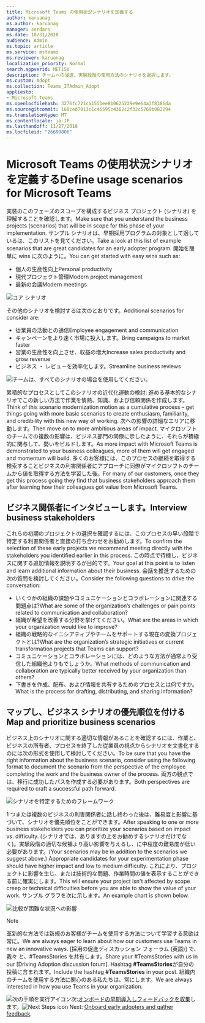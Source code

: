 ```yaml
---
title: Microsoft Teams の使用状況シナリオを定義する
author: karuanag
ms.author: karuanag
manager: serdars
ms.date: 10/31/2018
audience: Admin
ms.topic: article
ms.service: msteams
ms.reviewer: karuanag
localization_priority: Normal
search.appverid: MET150
description: チームへの浸透、実験段階の使用方法のシナリオを選択します。
ms.custom: Adopt
ms.collection: Teams_ITAdmin_Adopt
appliesto:
- Microsoft Teams
ms.openlocfilehash: 3276fc721ca1551ee810625229e9e64a3f8386da
ms.sourcegitcommit: 160ced7013c1c46595c4362c2f32c5769b082294
ms.translationtype: MT
ms.contentlocale: ja-JP
ms.lasthandoff: 11/27/2018
ms.locfileid: "26699806"
---
```

# <a name="define-usage-scenarios-for-microsoft-teams"></a><span data-ttu-id="02dd0-103">Microsoft Teams の使用状況シナリオを定義する</span><span class="sxs-lookup"><span data-stu-id="02dd0-103">Define usage scenarios for Microsoft Teams</span></span>

<span data-ttu-id="02dd0-104">実装のこのフェーズのスコープを構成するビジネス プロジェクト (シナリオ) を理解することを確認します。</span><span class="sxs-lookup"><span data-stu-id="02dd0-104">Make sure that you understand the business projects (scenarios) that will be in scope for this phase of your implementation.</span></span> <span data-ttu-id="02dd0-105">サンプル シナリオは、早期採用プログラムの対象として適しているは、このリストを見てください。</span><span class="sxs-lookup"><span data-stu-id="02dd0-105">Take a look at this list of example scenarios that are great candidates for an early adopter program.</span></span> <span data-ttu-id="02dd0-106">開始を簡単に wins に次のように。</span><span class="sxs-lookup"><span data-stu-id="02dd0-106">You can get started with easy wins such as:</span></span>

- <span data-ttu-id="02dd0-107">個人の生産性向上</span><span class="sxs-lookup"><span data-stu-id="02dd0-107">Personal productivity</span></span>
- <span data-ttu-id="02dd0-108">現代プロジェクト管理</span><span class="sxs-lookup"><span data-stu-id="02dd0-108">Modern project management</span></span>
- <span data-ttu-id="02dd0-109">最新の会議</span><span class="sxs-lookup"><span data-stu-id="02dd0-109">Modern meetings</span></span>

![コア シナリオ](media/teams-adoption-modernizing-core-scenarios.png)

<span data-ttu-id="02dd0-111">その他のシナリオを検討するは次のとおりです。</span><span class="sxs-lookup"><span data-stu-id="02dd0-111">Additional scenarios for consider are:</span></span>

- <span data-ttu-id="02dd0-112">従業員の活動との通信</span><span class="sxs-lookup"><span data-stu-id="02dd0-112">Employee engagement and communication</span></span>
- <span data-ttu-id="02dd0-113">キャンペーンをより速く市場に投入します。</span><span class="sxs-lookup"><span data-stu-id="02dd0-113">Bring campaigns to market faster</span></span>
- <span data-ttu-id="02dd0-114">営業の生産性を向上させ、収益の増大</span><span class="sxs-lookup"><span data-stu-id="02dd0-114">Increase sales productivity and grow revenue</span></span>
- <span data-ttu-id="02dd0-115">ビジネス ・ レビューを効率化します。</span><span class="sxs-lookup"><span data-stu-id="02dd0-115">Streamline business reviews</span></span>

![チームは、すべてのシナリオの場合を使用してください。](media/teams-adoption-use-cases.png)

<span data-ttu-id="02dd0-117">累積的なプロセスとしてこのシナリオの近代化運動の検討: 進める基本的なシナリオでこの新しい方法で作業を情熱、知識、および信頼関係を作成します。</span><span class="sxs-lookup"><span data-stu-id="02dd0-117">Think of this scenario modernization motion as a cumulative process – get things going with more basic scenarios to create enthusiasm, familiarity, and credibility with this new way of working.</span></span> <span data-ttu-id="02dd0-118">次への影響の詳細なエリアに移動します。</span><span class="sxs-lookup"><span data-stu-id="02dd0-118">Then move on to more ambitious areas of impact.</span></span> <span data-ttu-id="02dd0-119">マイクロソフトのチームでの複数の影響は、ビジネス部門の同僚に示したように、それらが積極的に関与して、勢いをビルドします。</span><span class="sxs-lookup"><span data-stu-id="02dd0-119">As more impact with Microsoft Teams is demonstrated to your business colleagues, more of them will get engaged and momentum will build.</span></span> <span data-ttu-id="02dd0-120">多くのお客様には、このプロセスの継続を取得する検索することビジネスの利害関係者にアプローチに同僚がマイクロソフトのチームから値を取得する方法を学習した後。</span><span class="sxs-lookup"><span data-stu-id="02dd0-120">For many of our customers, once they get this process going they find that business stakeholders approach them after learning how their colleagues got value from Microsoft Teams.</span></span>

## <a name="interview-business-stakeholders"></a><span data-ttu-id="02dd0-121">ビジネス関係者にインタビューします。</span><span class="sxs-lookup"><span data-stu-id="02dd0-121">Interview business stakeholders</span></span>

<span data-ttu-id="02dd0-122">これらの初期のプロジェクトの選択を確認するには、このプロセスの早い段階で特定する利害関係者と直接の打ち合わせをお勧めします。</span><span class="sxs-lookup"><span data-stu-id="02dd0-122">To confirm the selection of these early projects we recommend meeting directly with the stakeholders you identified earlier in this process.</span></span> <span data-ttu-id="02dd0-123">この時点で待機し、ビジネスに関する追加情報を説明するが目的です。</span><span class="sxs-lookup"><span data-stu-id="02dd0-123">Your goal at this point is to listen and learn additional information about their business.</span></span> <span data-ttu-id="02dd0-124">会話を推進するための次の質問を検討してください。</span><span class="sxs-lookup"><span data-stu-id="02dd0-124">Consider the following questions to drive the conversation:</span></span>

- <span data-ttu-id="02dd0-125">いくつかの組織の課題やコミュニケーションとコラボレーションに関連する問題点は?</span><span class="sxs-lookup"><span data-stu-id="02dd0-125">What are some of the organization’s challenges or pain points related to communication and collaboration?</span></span>
- <span data-ttu-id="02dd0-126">組織が希望を改善する分野を挙げてください。</span><span class="sxs-lookup"><span data-stu-id="02dd0-126">What are the areas in which your organization would like to improve?</span></span>
- <span data-ttu-id="02dd0-127">組織の戦略的なイニシアティブやチームをサポートする現在の変換プロジェクトとは?</span><span class="sxs-lookup"><span data-stu-id="02dd0-127">What are the organization’s strategic initiatives or current transformation projects that Teams can support?</span></span>
- <span data-ttu-id="02dd0-128">コミュニケーションとコラボレーションには、どのような方法が通常より受信した組織他よりもでしょうか。</span><span class="sxs-lookup"><span data-stu-id="02dd0-128">What methods of communication and collaboration are typically better received by your organization than others?</span></span>
- <span data-ttu-id="02dd0-129">下書きを作成、配布、および情報を共有するためのプロセスとは何ですか。</span><span class="sxs-lookup"><span data-stu-id="02dd0-129">What is the process for drafting, distributing, and sharing information?</span></span>

## <a name="map-and-prioritize-business-scenarios"></a><span data-ttu-id="02dd0-130">マップし、ビジネス シナリオの優先順位を付ける</span><span class="sxs-lookup"><span data-stu-id="02dd0-130">Map and prioritize business scenarios</span></span>

<span data-ttu-id="02dd0-131">ビジネス上のシナリオに関する適切な情報があることを確認するには、作業と、ビジネスの所有者、プロセスを終了した従業員の視点からシナリオを文書化するのには次の形式を使用して検討してください。</span><span class="sxs-lookup"><span data-stu-id="02dd0-131">To be sure that you have the right information about the business scenario, consider using the following format to document the scenario from the perspective of the employee completing the work and the business owner of the process.</span></span> <span data-ttu-id="02dd0-132">両方の観点では、移行に成功したパスを作成する必要があります。</span><span class="sxs-lookup"><span data-stu-id="02dd0-132">Both perspectives are required to craft a successful path forward.</span></span>

![シナリオを特定するためのフレームワーク](media/teams-adoption-identify-scenarios.png)

<span data-ttu-id="02dd0-134">1 つまたは複数のビジネスの利害関係者に話し終わった後は、難易度と影響に基づいて、シナリオを優先順位をことができます。</span><span class="sxs-lookup"><span data-stu-id="02dd0-134">After speaking to one or more business stakeholders you can prioritize your scenarios based on impact vs. difficulty.</span></span> <span data-ttu-id="02dd0-135">(シナリオでは、ありますの上をお勧めするシナリオだけでなく)。実験段階の適切な候補より高い影響を与えるし、に中程度の難易度が低い必要があります。</span><span class="sxs-lookup"><span data-stu-id="02dd0-135">(Your scenarios may be in addition to the scenarios we suggest above.) Appropriate candidates for your experimentation phase should have higher impact and low to medium difficulty.</span></span> <span data-ttu-id="02dd0-136">これにより、プロジェクトに影響を生じ、または技術的な問題、作業時間の値を表示することができる前に確実にします。</span><span class="sxs-lookup"><span data-stu-id="02dd0-136">This will ensure your project isn't affected by scope creep or technical difficulties before you are able to show the value of your work.</span></span> <span data-ttu-id="02dd0-137">サンプル グラフを次に示します。</span><span class="sxs-lookup"><span data-stu-id="02dd0-137">An example chart is shown below.</span></span>

![比較が困難な状況への影響](media/teams-adoption-impact-difficulty.png)

> [!Note]
> <span data-ttu-id="02dd0-139">革新的な方法では新規のお客様がチームを使用する方法について学習する意欲は常に。</span><span class="sxs-lookup"><span data-stu-id="02dd0-139">We are always eager to learn about how our customers use Teams in new an innovative ways.</span></span> <span data-ttu-id="02dd0-140">[採用の促進ディスカッション フォーラム (英語)] で、我々 と、#TeamsStories を共有します。</span><span class="sxs-lookup"><span data-stu-id="02dd0-140">Share your #TeamsStories with us in our [Driving Adoption discussion forum].</span></span> <span data-ttu-id="02dd0-141">Hashtag **#TeamsStories**が自分の投稿に含まれます。</span><span class="sxs-lookup"><span data-stu-id="02dd0-141">Include the hashtag **#TeamsStories** in your post.</span></span> <span data-ttu-id="02dd0-142">組織内のチームを使用する方法に関心のある私たちは、常にします。</span><span class="sxs-lookup"><span data-stu-id="02dd0-142">We are always interested in how you use Teams in your organization.</span></span>

<span data-ttu-id="02dd0-143">![次の手順を実行アイコン](media/teams-adoption-next-icon.png)次:[オンボードの早期導入しフィードバックを収集](teams-adoption-onboard-early-adopters.md)します。</span><span class="sxs-lookup"><span data-stu-id="02dd0-143">![Next Steps icon](media/teams-adoption-next-icon.png) Next: [Onboard early adopters and gather feedback](teams-adoption-onboard-early-adopters.md).</span></span>